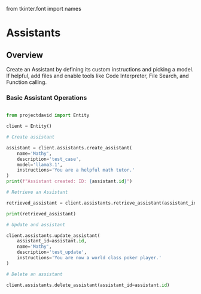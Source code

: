 from tkinter.font import names

# Assistants

## Overview

Create an Assistant by defining its custom instructions and picking a model. If helpful, add files and enable tools like Code Interpreter, File Search, and Function calling.

### Basic Assistant Operations

```python

from projectdavid import Entity

client = Entity()

# Create assistant

assistant = client.assistants.create_assistant(
    name='Mathy',
    description='test_case',
    model='llama3.1',
    instructions='You are a helpful math tutor.'
)
print(f"Assistant created: ID: {assistant.id}")

# Retrieve an Assistant

retrieved_assistant = client.assistants.retrieve_assistant(assistant_id=assistant.id)

print(retrieved_assistant)

# Update and assistant

client.assistants.update_assistant(
    assistant_id=assistant.id,
    name='Mathy',
    description='test_update',
    instructions='You are now a world class poker player.'
)

# Delete an assistant 

client.assistants.delete_assistant(assistant_id=assistant.id)

```